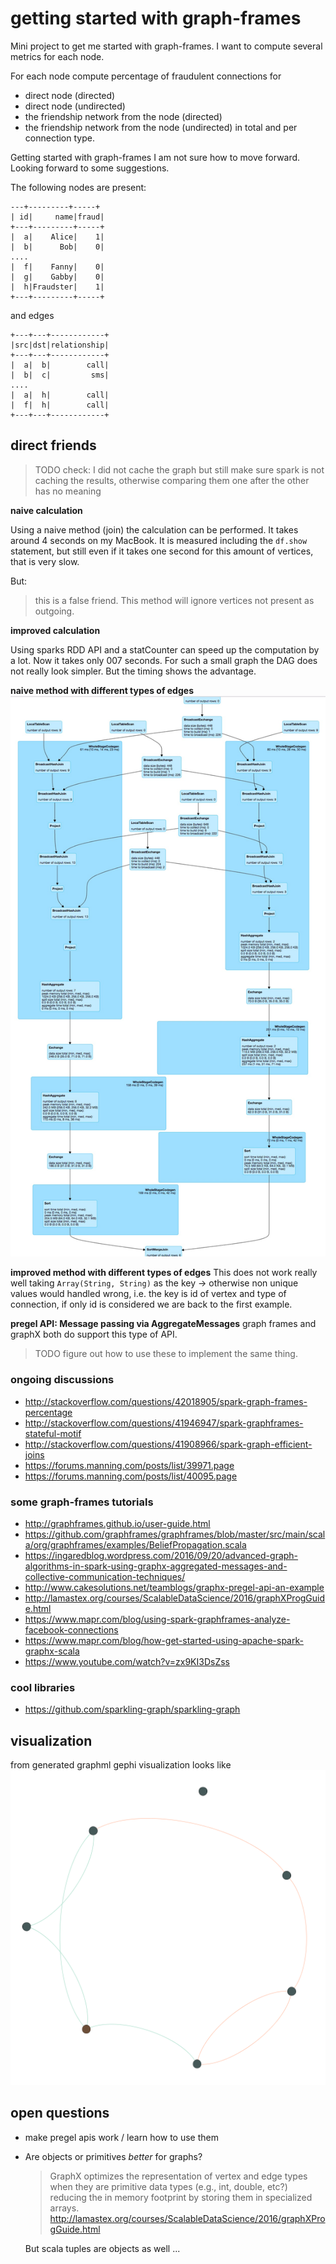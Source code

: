 # getting started with graph-frames
Mini project to get me started with graph-frames.
I want to compute several metrics for each node.

For each node compute percentage of fraudulent connections for 
  - direct node (directed)
  - direct node (undirected)
  - the friendship network from the node (directed)
  - the friendship network from the node (undirected)
in total and per connection type.

Getting started with graph-frames I am not sure how to move forward. Looking forward to some suggestions.

The following nodes are present:

```
---+---------+-----+
| id|     name|fraud|
+---+---------+-----+
|  a|    Alice|    1|
|  b|      Bob|    0|
....
|  f|    Fanny|    0|
|  g|    Gabby|    0|
|  h|Fraudster|    1|
+---+---------+-----+
```

and edges
```
+---+---+------------+
|src|dst|relationship|
+---+---+------------+
|  a|  b|        call|
|  b|  c|         sms|
....
|  a|  h|        call|
|  f|  h|        call|
+---+---+------------+
```


## direct friends

> TODO check: I did not cache the graph but still make sure spark is not caching the results, 
> otherwise comparing them one after the other has no meaning

**naive calculation**

Using a naive method (join) the calculation can be performed.
It takes around 4 seconds on my MacBook. It is measured including the `df.show` statement, but still even if it takes one
second for this amount of vertices, that is very slow.

But:
> this is a false friend. This method will ignore vertices not present as outgoing.

**improved calculation**

Using sparks RDD API and a statCounter can speed up the computation by a lot. Now it takes only 007 seconds.
For such a small graph the DAG does not really look simpler. But the timing shows the advantage.
 

**naive method with different types of edges**
![DAG of naive join variant](graphPercentageWithJoins.jpg "naive and slow joins DAG")

**improved method with different types of edges**
This does not work really well taking `Array(String, String)` as the key -> otherwise non unique values would handled
  wrong, i.e. the key is id of vertex and type of connection, if only id is considered we are back to the first example.


**pregel API: Message passing via AggregateMessages**
graph frames and graphX both do support this type of API.

> TODO figure out how to use these to implement the same thing.

### ongoing discussions

  - http://stackoverflow.com/questions/42018905/spark-graph-frames-percentage
  - http://stackoverflow.com/questions/41946947/spark-graphframes-stateful-motif
  - http://stackoverflow.com/questions/41908966/spark-graph-efficient-joins
  - https://forums.manning.com/posts/list/39971.page
  - https://forums.manning.com/posts/list/40095.page

### some graph-frames tutorials

  - http://graphframes.github.io/user-guide.html
  - https://github.com/graphframes/graphframes/blob/master/src/main/scala/org/graphframes/examples/BeliefPropagation.scala
  - https://ingaredblog.wordpress.com/2016/09/20/advanced-graph-algorithms-in-spark-using-graphx-aggregated-messages-and-collective-communication-techniques/
  - http://www.cakesolutions.net/teamblogs/graphx-pregel-api-an-example
  - http://lamastex.org/courses/ScalableDataScience/2016/graphXProgGuide.html
  - https://www.mapr.com/blog/using-spark-graphframes-analyze-facebook-connections
  - https://www.mapr.com/blog/how-get-started-using-apache-spark-graphx-scala
  - https://www.youtube.com/watch?v=zx9KI3DsZss
  
### cool libraries
  - https://github.com/sparkling-graph/sparkling-graph
  
## visualization
from generated graphml gephi visualization looks like
![graph](graph.png "gephi visualization")

## open questions

- make pregel apis work / learn how to use them
- Are objects or primitives *better* for graphs? 
	> GraphX optimizes the representation of vertex and edge types when they are 
	> primitive data types (e.g., int, double, etc?) reducing the in memory footprint 
	> by storing them in specialized arrays.
	> http://lamastex.org/courses/ScalableDataScience/2016/graphXProgGuide.html
	
	But scala tuples are objects as well ...
